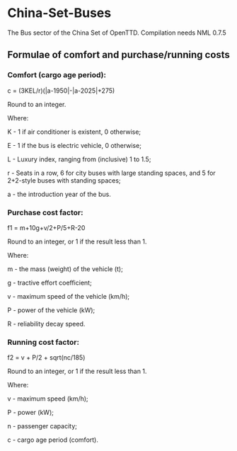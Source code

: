 # China-Set-Buses
 The Bus sector of the China Set of OpenTTD.
 Compilation needs NML 0.7.5

## Formulae of comfort and purchase/running costs
### Comfort (cargo age period):

 c = (3KEL/r)(|a-1950|-|a-2025|+275)

 Round to an integer.

 Where: 

 K - 1 if air conditioner is existent, 0 otherwise; 

 E - 1 if the bus is electric vehicle, 0 otherwise;

 L - Luxury index, ranging from (inclusive) 1 to 1.5;

 r - Seats in a row, 6 for city buses with large standing spaces, and 5 for 2+2-style buses with standing spaces;

 a - the introduction year of the bus.


### Purchase cost factor:

 f1 = m+10g+v/2+P/5+R-20

 Round to an integer, or 1 if the result less than 1.

 Where:

 m - the mass (weight) of the vehicle (t);

 g - tractive effort coefficient;

 v - maximum speed of the vehicle (km/h);

 P - power of the vehicle (kW);

 R - reliability decay speed.


### Running cost factor:

 f2 = v + P/2 + sqrt(nc/185)

 Round to an integer, or 1 if the result less than 1.

 Where:

 v - maximum speed (km/h);

 P - power (kW);

 n - passenger capacity;

 c - cargo age period (comfort).